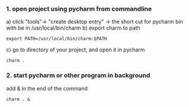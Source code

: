### 1. open project using pycharm from commandline
 a) click "tools"-> "create desktop entry" -> the short cut for pycharm bin with be in /usr/local/bin/charm
 b) export charm to path
 ```
 export PATH=/usr/local/bin/charm:$PATH
 ```
 c) go to directory of your project, and open it in pycharm
```
charm .
```


### 2. start pycharm or other program in background
add & in the end of the command
```
charm . &
```
